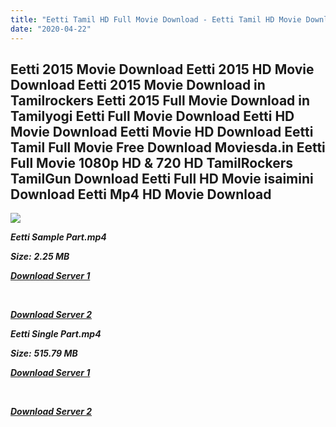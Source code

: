 ```yaml
---
title: "Eetti Tamil HD Full Movie Download - Eetti Tamil HD Movie Download"
date: "2020-04-22"
---
```


## Eetti 2015 Movie Download Eetti 2015 HD Movie Download Eetti 2015 Movie Download in Tamilrockers Eetti 2015 Full Movie Download in Tamilyogi Eetti Full Movie Download Eetti HD Movie Download Eetti Movie HD Download Eetti Tamil Full Movie Free Download Moviesda.in Eetti Full Movie 1080p HD & 720 HD TamilRockers TamilGun Download Eetti Full HD Movie isaimini Download Eetti Mp4 HD Movie Download

![](https://images.moviebuff.com/23f0712a-0359-47c1-a36c-da4b60c93354?w=1000)

**_Eetti Sample Part.mp4_**

**_Size:_**  **_2.25 MB_**  

**_[Download Server 1](http://b7.wetransfer.vip/files/Tamil{300377c8a1a3ba2999b4bbe3381b1ea1a812b0b70d21946c68d529294a5c2999}20Movies/Tamil{300377c8a1a3ba2999b4bbe3381b1ea1a812b0b70d21946c68d529294a5c2999}20Recent{300377c8a1a3ba2999b4bbe3381b1ea1a812b0b70d21946c68d529294a5c2999}20Movies/Eetti{300377c8a1a3ba2999b4bbe3381b1ea1a812b0b70d21946c68d529294a5c2999}20(2015)/Eetti{300377c8a1a3ba2999b4bbe3381b1ea1a812b0b70d21946c68d529294a5c2999}20HDRip/Eetti{300377c8a1a3ba2999b4bbe3381b1ea1a812b0b70d21946c68d529294a5c2999}20(2015){300377c8a1a3ba2999b4bbe3381b1ea1a812b0b70d21946c68d529294a5c2999}20Sample{300377c8a1a3ba2999b4bbe3381b1ea1a812b0b70d21946c68d529294a5c2999}20(640x360).mp4)_**

**_[  
](http://b7.wetransfer.vip/files/Tamil{300377c8a1a3ba2999b4bbe3381b1ea1a812b0b70d21946c68d529294a5c2999}20Movies/Tamil{300377c8a1a3ba2999b4bbe3381b1ea1a812b0b70d21946c68d529294a5c2999}20Recent{300377c8a1a3ba2999b4bbe3381b1ea1a812b0b70d21946c68d529294a5c2999}20Movies/Eetti{300377c8a1a3ba2999b4bbe3381b1ea1a812b0b70d21946c68d529294a5c2999}20(2015)/Eetti{300377c8a1a3ba2999b4bbe3381b1ea1a812b0b70d21946c68d529294a5c2999}20HDRip/Eetti{300377c8a1a3ba2999b4bbe3381b1ea1a812b0b70d21946c68d529294a5c2999}20(2015){300377c8a1a3ba2999b4bbe3381b1ea1a812b0b70d21946c68d529294a5c2999}20Sample{300377c8a1a3ba2999b4bbe3381b1ea1a812b0b70d21946c68d529294a5c2999}20(640x360).mp4)_**

**_[Download Server 2](http://b7.wetransfer.vip/files/Tamil{300377c8a1a3ba2999b4bbe3381b1ea1a812b0b70d21946c68d529294a5c2999}20Movies/Tamil{300377c8a1a3ba2999b4bbe3381b1ea1a812b0b70d21946c68d529294a5c2999}20Recent{300377c8a1a3ba2999b4bbe3381b1ea1a812b0b70d21946c68d529294a5c2999}20Movies/Eetti{300377c8a1a3ba2999b4bbe3381b1ea1a812b0b70d21946c68d529294a5c2999}20(2015)/Eetti{300377c8a1a3ba2999b4bbe3381b1ea1a812b0b70d21946c68d529294a5c2999}20HDRip/Eetti{300377c8a1a3ba2999b4bbe3381b1ea1a812b0b70d21946c68d529294a5c2999}20(2015){300377c8a1a3ba2999b4bbe3381b1ea1a812b0b70d21946c68d529294a5c2999}20Sample{300377c8a1a3ba2999b4bbe3381b1ea1a812b0b70d21946c68d529294a5c2999}20(640x360).mp4)_**

**_Eetti Single Part.mp4_**

**_Size:_** **_515.79 MB_**

**_[Download Server 1](http://b7.wetransfer.vip/files/Tamil{300377c8a1a3ba2999b4bbe3381b1ea1a812b0b70d21946c68d529294a5c2999}20Movies/Tamil{300377c8a1a3ba2999b4bbe3381b1ea1a812b0b70d21946c68d529294a5c2999}20Recent{300377c8a1a3ba2999b4bbe3381b1ea1a812b0b70d21946c68d529294a5c2999}20Movies/Eetti{300377c8a1a3ba2999b4bbe3381b1ea1a812b0b70d21946c68d529294a5c2999}20(2015)/Eetti{300377c8a1a3ba2999b4bbe3381b1ea1a812b0b70d21946c68d529294a5c2999}20HDRip/Eetti{300377c8a1a3ba2999b4bbe3381b1ea1a812b0b70d21946c68d529294a5c2999}20(2015){300377c8a1a3ba2999b4bbe3381b1ea1a812b0b70d21946c68d529294a5c2999}20Single{300377c8a1a3ba2999b4bbe3381b1ea1a812b0b70d21946c68d529294a5c2999}20Part{300377c8a1a3ba2999b4bbe3381b1ea1a812b0b70d21946c68d529294a5c2999}20(640x360).mp4)_**

**_[  
](http://b7.wetransfer.vip/files/Tamil{300377c8a1a3ba2999b4bbe3381b1ea1a812b0b70d21946c68d529294a5c2999}20Movies/Tamil{300377c8a1a3ba2999b4bbe3381b1ea1a812b0b70d21946c68d529294a5c2999}20Recent{300377c8a1a3ba2999b4bbe3381b1ea1a812b0b70d21946c68d529294a5c2999}20Movies/Eetti{300377c8a1a3ba2999b4bbe3381b1ea1a812b0b70d21946c68d529294a5c2999}20(2015)/Eetti{300377c8a1a3ba2999b4bbe3381b1ea1a812b0b70d21946c68d529294a5c2999}20HDRip/Eetti{300377c8a1a3ba2999b4bbe3381b1ea1a812b0b70d21946c68d529294a5c2999}20(2015){300377c8a1a3ba2999b4bbe3381b1ea1a812b0b70d21946c68d529294a5c2999}20Single{300377c8a1a3ba2999b4bbe3381b1ea1a812b0b70d21946c68d529294a5c2999}20Part{300377c8a1a3ba2999b4bbe3381b1ea1a812b0b70d21946c68d529294a5c2999}20(640x360).mp4)_**

**_[Download Server 2](http://b7.wetransfer.vip/files/Tamil{300377c8a1a3ba2999b4bbe3381b1ea1a812b0b70d21946c68d529294a5c2999}20Movies/Tamil{300377c8a1a3ba2999b4bbe3381b1ea1a812b0b70d21946c68d529294a5c2999}20Recent{300377c8a1a3ba2999b4bbe3381b1ea1a812b0b70d21946c68d529294a5c2999}20Movies/Eetti{300377c8a1a3ba2999b4bbe3381b1ea1a812b0b70d21946c68d529294a5c2999}20(2015)/Eetti{300377c8a1a3ba2999b4bbe3381b1ea1a812b0b70d21946c68d529294a5c2999}20HDRip/Eetti{300377c8a1a3ba2999b4bbe3381b1ea1a812b0b70d21946c68d529294a5c2999}20(2015){300377c8a1a3ba2999b4bbe3381b1ea1a812b0b70d21946c68d529294a5c2999}20Single{300377c8a1a3ba2999b4bbe3381b1ea1a812b0b70d21946c68d529294a5c2999}20Part{300377c8a1a3ba2999b4bbe3381b1ea1a812b0b70d21946c68d529294a5c2999}20(640x360).mp4)_**
